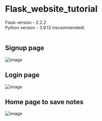# Flask_website_tutorial
Flask version - 2.2.2 <br>
Python version - 3.9.13 (recommended)<br><br>

## Signup page

![image](https://user-images.githubusercontent.com/122004407/216758325-eca46e69-4a60-4582-962f-33d6a9b1dff3.png)

## Login page

![image](https://user-images.githubusercontent.com/122004407/216758385-f233123b-f19a-4ee7-9628-7ccaed98798e.png)

## Home page to save notes

![image](https://user-images.githubusercontent.com/122004407/216758409-1b905c90-09a1-420b-af04-eb57dfb4fbea.png)

